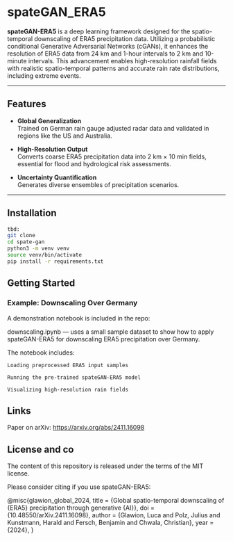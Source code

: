 # spateGAN_ERA5

**spateGAN-ERA5** is a deep learning framework designed for the spatio-temporal downscaling of ERA5 precipitation data. Utilizing a probabilistic conditional Generative Adversarial Networks (cGANs), it enhances the resolution of ERA5 data from 24 km and 1-hour intervals to 2 km and 10-minute intervals. This advancement enables high-resolution rainfall fields with realistic spatio-temporal patterns and accurate rain rate distributions, including extreme events.


---

## Features

- **Global Generalization**  
  Trained on German rain gauge adjusted radar data and validated in regions like the US and Australia.

- **High-Resolution Output**  
  Converts coarse ERA5 precipitation data into 2 km × 10 min fields, essential for flood and hydrological risk assessments.

- **Uncertainty Quantification**  
  Generates diverse ensembles of precipitation scenarios.

---

## Installation

```bash
tbd:
git clone 
cd spate-gan
python3 -m venv venv
source venv/bin/activate
pip install -r requirements.txt
```

## Getting Started
### Example: Downscaling Over Germany

A demonstration notebook is included in the repo:

downscaling.ipynb — uses a small sample dataset to show how to apply spateGAN-ERA5 for downscaling ERA5 precipitation over Germany.

The notebook includes:

    Loading preprocessed ERA5 input samples

    Running the pre-trained spateGAN-ERA5 model

    Visualizing high-resolution rain fields



## Links

Paper on arXiv: https://arxiv.org/abs/2411.16098

## License and co

The content of this repository is released under the terms of the MIT license.

Please consider citing if you use spateGAN-ERA5:

@misc{glawion_global_2024,
	title = {Global spatio-temporal downscaling of {ERA5} precipitation through generative {AI}},
	doi = {10.48550/arXiv.2411.16098},
	author = {Glawion, Luca and Polz, Julius and Kunstmann, Harald and Fersch, Benjamin and Chwala, Christian},
	year = {2024},
}
